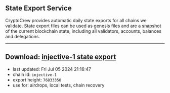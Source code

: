 ## State Export Service
CryptoCrew provides automatic daily state exports for all chains we validate. State export files can be used as genesis files and are a snapshot of the current blockchain state, including all validators, accounts, balances and delegations.

---
**Download: [injective-1 state export](https://dl-eu2.ccvalidators.com/SERVICE/injective/injective-1_export_76833350.json)**
---

- last updated: Fri Jul 05 2024 21:16:47
- chain id: `injective-1`
- export height: `76833350`
- use for: airdrops, local tests, chain recovery
